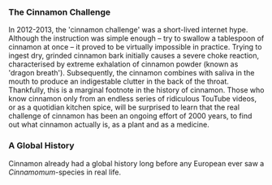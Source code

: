 <param ve-config
	title="Cinnamon: two thousand years of botanical disambiguation"
	banner="https://github.com/JSTOR-Labs/plant-humanities/raw/master/images/cinnamon_banner_image.jpg"
	layout="vtl"
	num-maps="0"
	num-images="0"
	num-specimens="0"
	num-primary-sources="0"
	author="Wouter Klein">

### The Cinnamon Challenge

In 2012-2013, the 'cinnamon challenge' was a short-lived internet hype. Although the instruction was simple enough – try to swallow a tablespoon of cinnamon at once – it proved to be virtually impossible in practice. Trying to ingest dry, grinded cinnamon bark initially causes a severe choke reaction, characterised by extreme exhalation of cinnamon powder (known as 'dragon breath'). Subsequently, the cinnamon combines with saliva in the mouth to produce an indigestable clutter in the back of the throat. Thankfully, this <quite dangerous assignment> is a marginal footnote in the history of cinnamon. Those who know cinnamon only from an endless series of ridiculous TouTube videos, or as a quotidian kitchen spice, will be surprised to learn that the real challenge of cinnamon has been an ongoing effort of 2000 years, to find out what cinnamon actually is, as a plant and as a medicine.

### A Global History
Cinnamon already had a global history long before any European ever saw a _Cinnamomum_-species in real life.


<!--stackedit_data:
eyJoaXN0b3J5IjpbMTkxNjAxMDkxNCwxNzMwMjExNDU2LDcxNz
czMDY4MywtMzU3NzA5MjAxLDE3NjE5MTg3MjUsLTEyMjQ4MTc0
NDQsLTEwNjU0OTM3MzQsNDgyNjI3NzI4LDIwODkzMzc1NDgsLT
c5MDI0NDM1MV19
-->